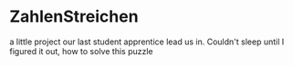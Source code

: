 ZahlenStreichen
===============

a little project our last student apprentice lead us in. Couldn't sleep until I figured it out, how to solve this puzzle
